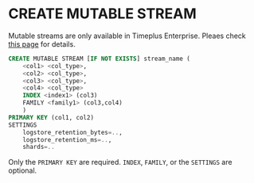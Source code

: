 # CREATE MUTABLE STREAM

Mutable streams are only available in Timeplus Enterprise. Pleaes check [this page](mutable-stream) for details.

```sql
CREATE MUTABLE STREAM [IF NOT EXISTS] stream_name (
    <col1> <col_type>,
    <col2> <col_type>,
    <col3> <col_type>,
    <col4> <col_type>
    INDEX <index1> (col3)
    FAMILY <family1> (col3,col4)
    )
PRIMARY KEY (col1, col2)
SETTINGS
    logstore_retention_bytes=..,
    logstore_retention_ms=..,
    shards=..
```

Only the `PRIMARY KEY` are required. `INDEX`, `FAMILY`, or the `SETTINGS` are optional.

